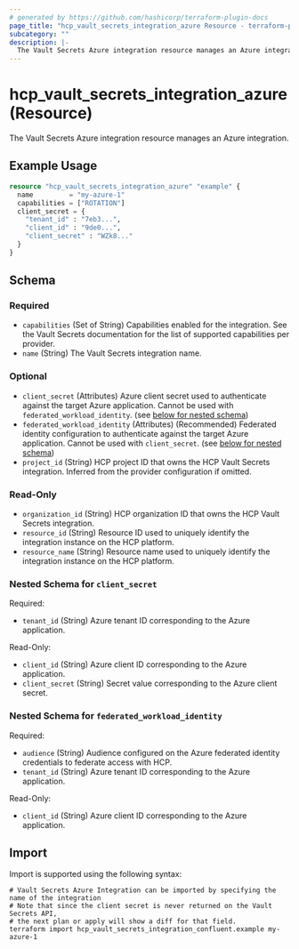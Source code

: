 ```yaml
---
# generated by https://github.com/hashicorp/terraform-plugin-docs
page_title: "hcp_vault_secrets_integration_azure Resource - terraform-provider-hcp"
subcategory: ""
description: |-
  The Vault Secrets Azure integration resource manages an Azure integration.
---
```


# hcp_vault_secrets_integration_azure (Resource)

The Vault Secrets Azure integration resource manages an Azure integration.

## Example Usage

```terraform
resource "hcp_vault_secrets_integration_azure" "example" {
  name         = "my-azure-1"
  capabilities = ["ROTATION"]
  client_secret = {
    "tenant_id" : "7eb3...",
    "client_id" : "9de0...",
    "client_secret" : "WZk8..."
  }
}
```

<!-- schema generated by tfplugindocs -->
## Schema

### Required

- `capabilities` (Set of String) Capabilities enabled for the integration. See the Vault Secrets documentation for the list of supported capabilities per provider.
- `name` (String) The Vault Secrets integration name.

### Optional

- `client_secret` (Attributes) Azure client secret used to authenticate against the target Azure application. Cannot be used with `federated_workload_identity`. (see [below for nested schema](#nestedatt--client_secret))
- `federated_workload_identity` (Attributes) (Recommended) Federated identity configuration to authenticate against the target Azure application. Cannot be used with `client_secret`. (see [below for nested schema](#nestedatt--federated_workload_identity))
- `project_id` (String) HCP project ID that owns the HCP Vault Secrets integration. Inferred from the provider configuration if omitted.

### Read-Only

- `organization_id` (String) HCP organization ID that owns the HCP Vault Secrets integration.
- `resource_id` (String) Resource ID used to uniquely identify the integration instance on the HCP platform.
- `resource_name` (String) Resource name used to uniquely identify the integration instance on the HCP platform.

<a id="nestedatt--client_secret"></a>
### Nested Schema for `client_secret`

Required:

- `tenant_id` (String) Azure tenant ID corresponding to the Azure application.

Read-Only:

- `client_id` (String) Azure client ID corresponding to the Azure application.
- `client_secret` (String) Secret value corresponding to the Azure client secret.


<a id="nestedatt--federated_workload_identity"></a>
### Nested Schema for `federated_workload_identity`

Required:

- `audience` (String) Audience configured on the Azure federated identity credentials to federate access with HCP.
- `tenant_id` (String) Azure tenant ID corresponding to the Azure application.

Read-Only:

- `client_id` (String) Azure client ID corresponding to the Azure application.

## Import

Import is supported using the following syntax:

```shell
# Vault Secrets Azure Integration can be imported by specifying the name of the integration
# Note that since the client secret is never returned on the Vault Secrets API,
# the next plan or apply will show a diff for that field.
terraform import hcp_vault_secrets_integration_confluent.example my-azure-1
```
